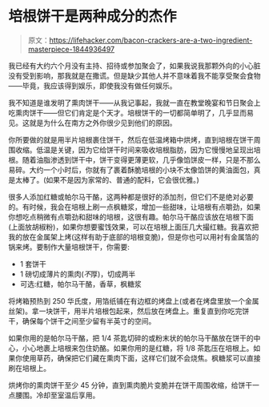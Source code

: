 # 培根饼干是两种成分的杰作

> 原文：<https://lifehacker.com/bacon-crackers-are-a-two-ingredient-masterpiece-1844936497>

我已经有大约六个月没有主持、招待或参加聚会了，如果我说我那颗外向的小心脏没有受到影响，那我就是在撒谎。但是缺少其他人并不意味着我不能享受聚会食物——毕竟，我应该得到娱乐，即使我没有做任何娱乐。



我不知道是谁发明了熏肉饼干——从我记事起，我就一直在教堂晚宴和节日聚会上吃熏肉饼干——但它们肯定是个天才。培根饼干的一切都简单明了，几乎显而易见。这就是为什么在南方之外你很少见到他们的原因。

你所要做的就是用半片培根裹住饼干，然后在低温烤箱中烘烤，直到培根在饼干周围收缩。低温是关键，因为它给饼干时间来吸收培根脂肪，因为它慢慢地呈现出培根。随着油脂渗透到饼干中，饼干变得更薄更软，几乎像馅饼皮一样，只是不那么易碎。大约一个小时后，你就有了裹着酥脆培根的小块不太像馅饼的黄油面包，真是太棒了。(如果不是因为家常的、普通的配料，它会很优雅。)

很多人添加红糖或帕尔马干酪，这两种都是很好的添加剂，但它们不是绝对必要的。有时候，我会在培根上刷一点枫糖浆，增加一些甜味，让培根有点嚼劲，如果你想吃点稍微有点嚼劲和甜味的培根，这很有趣。帕尔马干酪应该放在培根下面(上面放胡椒粉)，如果你想要蜜饯效果，可以在培根上面压几大撮红糖。我喜欢把我的放在金属架上烤(这样有助于底部的培根变脆)，但是你也可以用衬有金属箔的锅来烤。要制作大量培根饼干，你需要:

*   1 套饼干
*   1 磅切成薄片的熏肉(*不*厚)，切成两半
*   可选:红糖，帕尔马干酪，香草，枫糖浆

将烤箱预热到 250 华氏度，用箔纸铺在有边框的烤盘上(或者在烤盘里放一个金属丝架)。拿一块饼干，用半片培根包起来，然后放在烤盘上。重复直到你吃完饼干，确保每个饼干之间至少留有半英寸的空间。

如果你用的是帕尔马干酪，把 1/4 茶匙切碎的或粉末状的帕尔马干酪放在饼干的中心，小心地裹上培根来包住奶酪。如果你用的是红糖，将 1/8 茶匙压在培根上。如果你使用草药，确保把它们藏在熏肉下面，这样它们就不会烧焦。枫糖浆可以直接刷在培根上。

烘烤你的熏肉饼干至少 45 分钟，直到熏肉脆片变脆并在饼干周围收缩，给饼干一点腰围。冷却至室温后享用。